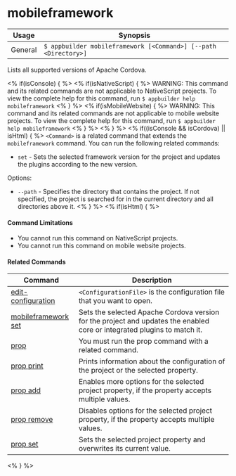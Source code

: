mobileframework
==========

Usage | Synopsis
------|-------
General | `$ appbuilder mobileframework [<Command>] [--path <Directory>]`

Lists all supported versions of Apache Cordova.

<% if(isConsole) { %>
<% if(isNativeScript)  { %>
WARNING: This command and its related commands are not applicable to NativeScript projects. To view the complete help for this command, run `$ appbuilder help mobileframework`
<% } %>
<% if(isMobileWebsite)  { %>
WARNING: This command and its related commands are not applicable to mobile website projects. To view the complete help for this command, run `$ appbuilder help mobileframework`
<% } %>
<% } %>
<% if((isConsole && isCordova) || isHtml) { %>
`<Command>` is a related command that extends the `mobileframework` command. You can run the following related commands:
* `set` - Sets the selected framework version for the project and updates the plugins according to the new version.

Options:
* `--path` - Specifies the directory that contains the project. If not specified, the project is searched for in the current directory and all directories above it.
<% } %>
<% if(isHtml) { %> 
#### Command Limitations

* You cannot run this command on NativeScript projects.
* You cannot run this command on mobile website projects.

#### Related Commands

Command | Description
----------|----------
[edit-configuration](edit-configuration.html) | `<ConfigurationFile>` is the configuration file that you want to open.
[mobileframework set](mobileframework-set.html) | Sets the selected Apache Cordova version for the project and updates the enabled core or integrated plugins to match it.
[prop](prop.html) | You must run the prop command with a related command.
[prop print](prop-print.html) | Prints information about the configuration of the project or the selected property.
[prop add](prop-add.html) | Enables more options for the selected project property, if the property accepts multiple values.
[prop remove](prop-remove.html) | Disables options for the selected project property, if the property accepts multiple values.
[prop set](prop-set.html) | Sets the selected project property and overwrites its current value.
<% } %>